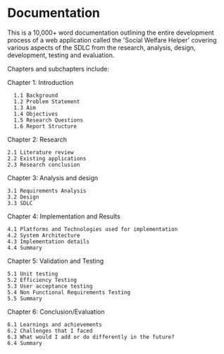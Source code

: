 # Documentation

This is a 10,000+ word documentation outlining the entire development process of a web application called the 'Social Welfare Helper' covering various aspects of the SDLC from the research, analysis, design, development, testing and evaluation. 

Chapters and subchapters include:

Chapter 1: Introduction
  
      1.1 Background
      1.2 Problem Statement
      1.3 Aim
      1.4 Objectives
      1.5 Research Questions
      1.6 Report Structure
  
Chapter 2: Research

    2.1 Literature review
    2.2 Existing applications
    2.3 Research conclusion

Chapter 3: Analysis and design

    3.1 Requirements Analysis
    3.2 Design
    3.3 SDLC
  
Chapter 4: Implementation and Results
   
    4.1 Platforms and Technologies used for implementation
    4.2 System Architecture
    4.3 Implementation details
    4.4 Summary

Chapter 5: Validation and Testing

    5.1 Unit testing
    5.2 Efficiency Testing
    5.3 User acceptance testing
    5.4 Non Functional Requirements Testing
    5.5 Summary
  
Chapter 6: Conclusion/Evaluation

    6.1 Learnings and achievements
    6.2 Challenges that I faced
    6.3 What would I add or do differently in the future?
    6.4 Summary

